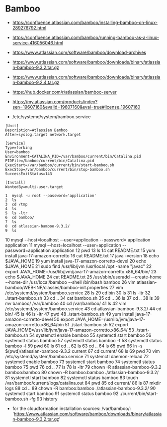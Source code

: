 # Bamboo
- https://confluence.atlassian.com/bamboo/installing-bamboo-on-linux-289276792.html
- https://confluence.atlassian.com/bamboo/running-bamboo-as-a-linux-service-416056046.html
- https://www.atlassian.com/software/bamboo/download-archives
- https://www.atlassian.com/software/bamboo/downloads/binary/atlassian-bamboo-9.3.2.tar.gz
- https://www.atlassian.com/software/bamboo/downloads/binary/atlassian-bamboo-9.2.4.tar.gz
- https://hub.docker.com/r/atlassian/bamboo-server
- https://my.atlassian.com/products/index?sen=19607160&evalId=19607160&eval=true#license_19607160


- /etc/systemd/system/bamboo.service
```
[Unit]
Description=Atlassian Bamboo
After=syslog.target network.target

[Service]
Type=forking
User=bamboo
Environment=CATALINA_PID=/var/bamboo/current/bin/Catalina.pid
PIDFile=/bamboo/current/bin/Catalina.pid
ExecStart=/var/bamboo/current/bin/start-bamboo.sh
ExecStop=/var/bamboo/current/bin/stop-bamboo.sh
SuccessExitStatus=143

[Install]
WantedBy=multi-user.target
```

    1  mysql -u root --password='application'
    2  ls
    3  cd /tmp
    4  ls
    5  ls -ltr
    6  cd bamboo/
    7  ls
    8  cd atlassian-bamboo-9.3.2/
    9  ls
   10  mysql --host=localhost --user=application --password= application application
   11  mysql --host=localhost --user=application --password=application application
   12  pwd
   13  ls
   14  cat README.txt
   15  yum install  java-17-amazon-corretto
   16  cat README.txt
   17  java -version
   18  echo $JAVA_HOME
   19  yum install java-17-amazon-corretto-devel
   20  echo $JAVA_HOME
   21  sudo find /usr/lib/jvm /usr/local /opt -name "javac"
   22  export JAVA_HOME=/usr/lib/jvm/java-17-amazon-corretto.x86_64/bin/
   23  echo $JAVA_HOME
   24  cat README.txt
   25  /usr/sbin/useradd --create-home --home-dir /usr/local/bamboo --shell /bin/bash bamboo
   26  vim atlassian-bamboo/WEB-INF/classes/bamboo-init.properties
   27  vim /etc/systemd/system/bamboo.service
   28  ls
   29  cd bin
   30  ls
   31  ls -ltr
   32  ./start-bamboo.sh
   33  cd ..
   34  cat bamboo.sh
   35  cd ..
   36  ls
   37  cd ..
   38  ls
   39  mv bamboo/ /var/bamboo
   40  cd /var/bamboo/
   41  ls
   42  vim /etc/systemd/system/bamboo.service
   43  cd atlassian-bamboo-9.3.2/
   44  cd bin/
   45  ls
   46  ls -ltr
   47  pwd
   48  ./start-bamboo.sh
   49  yum install java-17-amazon-corretto-devel
   50  export JAVA_HOME=/usr/lib/jvm/java-17-amazon-corretto.x86_64/bin
   51  ./start-bamboo.sh
   52  export JAVA_HOME=/usr/lib/jvm/java-17-amazon-corretto.x86_64/
   53  ./start-bamboo.sh
   54  systemctl enable bamboo
   55  systemctl start bamboo
   56  systemctl status bamboo
   57  systemctl status bamboo -f
   58  systemctl status bamboo -l
   59  pwd
   60  ls
   61  cd ..
   62  ls
   63  cd ..
   64  ls
   65  pwd
   66  ln -s $(pwd)/atlassian-bamboo-9.3.2 current
   67  cd current/
   68  ls
   69  pwd
   70  vim /etc/systemd/system/bamboo.service
   71  systemctl daemon-reload
   72  systemctl enable bamboo
   73  systemctl start bamboo
   74  systemctl status bamboo
   75  pwd
   76  cd ..
   77  ls
   78  ls -ltr
   79  chown -R atlassian-bamboo-9.3.2 bamboo:bamboo
   80  chown -R bamboo:bamboo ./atlassian-bamboo-9.3.2/
   81  systemctl start bamboo
   82  systemctl status bamboo
   83  touch /var/bamboo/current/logs/catalina.out
   84  pwd
   85  cd current/
   86  ls
   87  mkdir logs
   88  cd ..
   89  chown -R bamboo:bamboo ./atlassian-bamboo-9.3.2/
   90  systemctl start bamboo
   91  systemctl status bamboo
   92  ./current/bin/start-bamboo.sh -fg
   93  history


- for the cloudformation installation
          sources:
            /var/bamboo/: 'https://www.atlassian.com/software/bamboo/downloads/binary/atlassian-bamboo-9.3.2.tar.gz'
